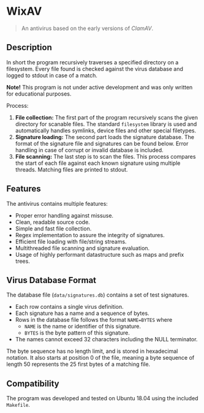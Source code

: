 # WixAV

> An antivirus based on the early versions of *ClamAV*.

## Description

In short the program recursively traverses a specified directory on a filesystem. Every file found is checked against the virus database and logged to stdout in case of a match.

**Note!** This program is not under active development and was only written for educational purposes.

Process:

1. **File collection:** The first part of the program recursively scans the given directory for scanable files. The standard `filesystem` library is used and automatically handles symlinks, device files and other special filetypes.
1. **Signature loading:** The second part loads the signature database. The format of the signature file and signatures can be found below. Error handling in case of corrupt or invalid database is included.
1. **File scanning:** The last step is to scan the files. This process compares the start of each file against each known signature using multiple threads. Matching files are printed to stdout.

## Features

The antivirus contains multiple features:

- Proper error handling against missuse.
- Clean, readable source code.
- Simple and fast file collection.
- Regex implementation to assure the integrity of signatures.
- Efficient file loading with file/string streams.
- Multithreaded file scanning and signature evaluation.
- Usage of highly performant datastructure such as maps and prefix trees.

## Virus Database Format

The database file (`data/signatures.db`) contains a set of test signatures.

- Each row contains a single virus definition.
- Each signature has a name and a sequence of bytes.
- Rows in the database file follows the format `NAME=BYTES` where
	- `NAME` is the name or identifier of this signature.
	- `BYTES` is the byte pattern of this signature.
- The names cannot exceed 32 characters including the NULL terminator.

The byte sequence has no length limit, and is stored in hexadecimal notation. It also starts at position 0 of the file, meaning a byte sequence of length 50 represents the 25 first bytes of a matching file.

## Compatibility

The program was developed and tested on Ubuntu 18.04 using the included `Makefile`.

